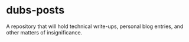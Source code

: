 # dubs-posts
A repository that will hold technical write-ups, personal blog entries, and other matters of insignificance.
